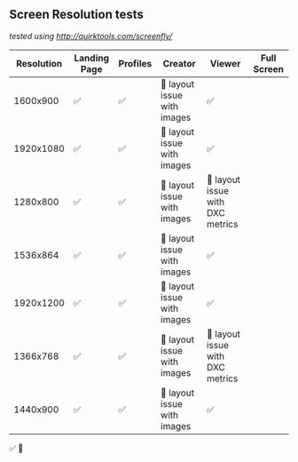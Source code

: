 ## Screen Resolution tests

_tested using http://quirktools.com/screenfly/_

|Resolution|Landing Page|Profiles|Creator|Viewer|Full Screen|
|---|---|---|---|---|---|
|1600x900|:white_check_mark:|:white_check_mark:|:red_circle: layout issue with images|:white_check_mark:| |
|1920x1080|:white_check_mark:|:white_check_mark:|:red_circle: layout issue with images|:white_check_mark:| | 
|1280x800|:white_check_mark:|:white_check_mark:|:red_circle: layout issue with images|:red_circle: layout issue with DXC metrics| |
|1536x864|:white_check_mark:|:white_check_mark:|:red_circle: layout issue with images|:white_check_mark:| |
|1920x1200|:white_check_mark:|:white_check_mark:|:red_circle: layout issue with images|:white_check_mark:| |
|1366x768|:white_check_mark:|:white_check_mark:|:red_circle: layout issue with images|:red_circle: layout issue with DXC metrics| |
|1440x900|:white_check_mark:|:white_check_mark:|:red_circle: layout issue with images|:white_check_mark:| |



:white_check_mark:
:red_circle: